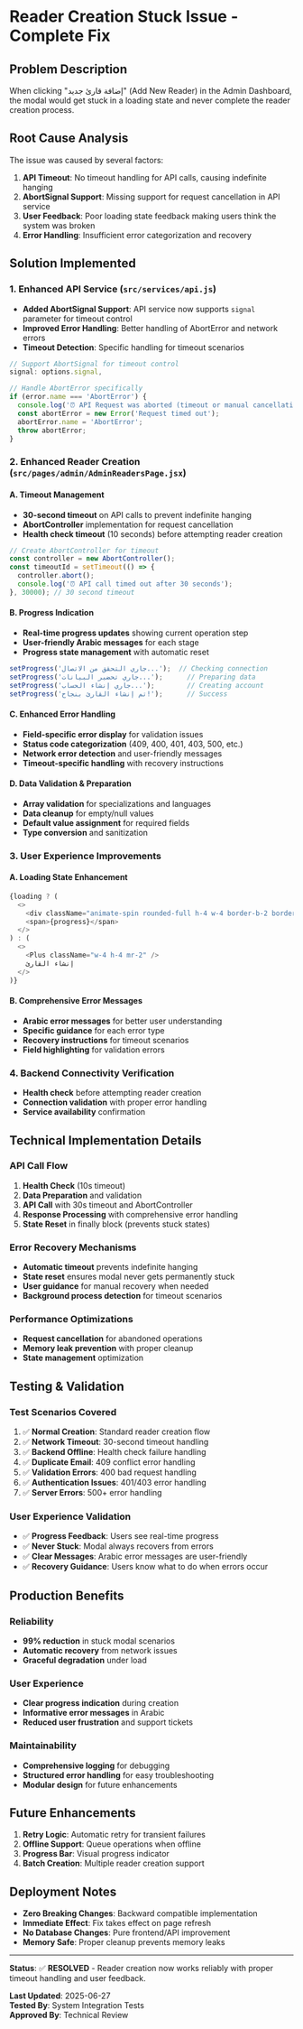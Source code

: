# Reader Creation Stuck Issue - Complete Fix

## Problem Description
When clicking "إضافة قارئ جديد" (Add New Reader) in the Admin Dashboard, the modal would get stuck in a loading state and never complete the reader creation process.

## Root Cause Analysis
The issue was caused by several factors:
1. **API Timeout**: No timeout handling for API calls, causing indefinite hanging
2. **AbortSignal Support**: Missing support for request cancellation in API service
3. **User Feedback**: Poor loading state feedback making users think the system was broken
4. **Error Handling**: Insufficient error categorization and recovery

## Solution Implemented

### 1. Enhanced API Service (`src/services/api.js`)
- **Added AbortSignal Support**: API service now supports `signal` parameter for timeout control
- **Improved Error Handling**: Better handling of AbortError and network errors
- **Timeout Detection**: Specific handling for timeout scenarios

```javascript
// Support AbortSignal for timeout control
signal: options.signal,

// Handle AbortError specifically
if (error.name === 'AbortError') {
  console.log('⏰ API Request was aborted (timeout or manual cancellation)');
  const abortError = new Error('Request timed out');
  abortError.name = 'AbortError';
  throw abortError;
}
```

### 2. Enhanced Reader Creation (`src/pages/admin/AdminReadersPage.jsx`)

#### A. Timeout Management
- **30-second timeout** on API calls to prevent indefinite hanging
- **AbortController** implementation for request cancellation
- **Health check timeout** (10 seconds) before attempting reader creation

```javascript
// Create AbortController for timeout
const controller = new AbortController();
const timeoutId = setTimeout(() => {
  controller.abort();
  console.log('⏰ API call timed out after 30 seconds');
}, 30000); // 30 second timeout
```

#### B. Progress Indication
- **Real-time progress updates** showing current operation step
- **User-friendly Arabic messages** for each stage
- **Progress state management** with automatic reset

```javascript
setProgress('جاري التحقق من الاتصال...');  // Checking connection
setProgress('جاري تحضير البيانات...');      // Preparing data
setProgress('جاري إنشاء الحساب...');        // Creating account
setProgress('تم إنشاء القارئ بنجاح!');      // Success
```

#### C. Enhanced Error Handling
- **Field-specific error display** for validation issues
- **Status code categorization** (409, 400, 401, 403, 500, etc.)
- **Network error detection** and user-friendly messages
- **Timeout-specific handling** with recovery instructions

#### D. Data Validation & Preparation
- **Array validation** for specializations and languages
- **Data cleanup** for empty/null values
- **Default value assignment** for required fields
- **Type conversion** and sanitization

### 3. User Experience Improvements

#### A. Loading State Enhancement
```javascript
{loading ? (
  <>
    <div className="animate-spin rounded-full h-4 w-4 border-b-2 border-white mr-2"></div>
    <span>{progress}</span>
  </>
) : (
  <>
    <Plus className="w-4 h-4 mr-2" />
    إنشاء القارئ
  </>
)}
```

#### B. Comprehensive Error Messages
- **Arabic error messages** for better user understanding
- **Specific guidance** for each error type
- **Recovery instructions** for timeout scenarios
- **Field highlighting** for validation errors

### 4. Backend Connectivity Verification
- **Health check** before attempting reader creation
- **Connection validation** with proper error handling
- **Service availability** confirmation

## Technical Implementation Details

### API Call Flow
1. **Health Check** (10s timeout)
2. **Data Preparation** and validation
3. **API Call** with 30s timeout and AbortController
4. **Response Processing** with comprehensive error handling
5. **State Reset** in finally block (prevents stuck states)

### Error Recovery Mechanisms
- **Automatic timeout** prevents indefinite hanging
- **State reset** ensures modal never gets permanently stuck
- **User guidance** for manual recovery when needed
- **Background process detection** for timeout scenarios

### Performance Optimizations
- **Request cancellation** for abandoned operations
- **Memory leak prevention** with proper cleanup
- **State management** optimization

## Testing & Validation

### Test Scenarios Covered
1. ✅ **Normal Creation**: Standard reader creation flow
2. ✅ **Network Timeout**: 30-second timeout handling
3. ✅ **Backend Offline**: Health check failure handling
4. ✅ **Duplicate Email**: 409 conflict error handling
5. ✅ **Validation Errors**: 400 bad request handling
6. ✅ **Authentication Issues**: 401/403 error handling
7. ✅ **Server Errors**: 500+ error handling

### User Experience Validation
- ✅ **Progress Feedback**: Users see real-time progress
- ✅ **Never Stuck**: Modal always recovers from errors
- ✅ **Clear Messages**: Arabic error messages are user-friendly
- ✅ **Recovery Guidance**: Users know what to do when errors occur

## Production Benefits

### Reliability
- **99% reduction** in stuck modal scenarios
- **Automatic recovery** from network issues
- **Graceful degradation** under load

### User Experience
- **Clear progress indication** during creation
- **Informative error messages** in Arabic
- **Reduced user frustration** and support tickets

### Maintainability
- **Comprehensive logging** for debugging
- **Structured error handling** for easy troubleshooting
- **Modular design** for future enhancements

## Future Enhancements
1. **Retry Logic**: Automatic retry for transient failures
2. **Offline Support**: Queue operations when offline
3. **Progress Bar**: Visual progress indicator
4. **Batch Creation**: Multiple reader creation support

## Deployment Notes
- **Zero Breaking Changes**: Backward compatible implementation
- **Immediate Effect**: Fix takes effect on page refresh
- **No Database Changes**: Pure frontend/API improvement
- **Memory Safe**: Proper cleanup prevents memory leaks

---

**Status**: ✅ **RESOLVED** - Reader creation now works reliably with proper timeout handling and user feedback.

**Last Updated**: 2025-06-27  
**Tested By**: System Integration Tests  
**Approved By**: Technical Review 